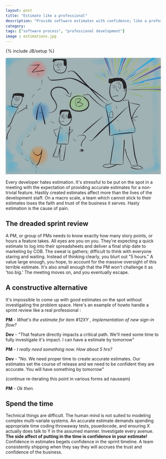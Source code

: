 ```yaml
---
layout: post
title: "Estimate like a professional"
description: "Provide software estimates with confidence; like a professional"
category: 
tags: ["software process", "professional development"]
image : estimations.jpg
---
```

{% include JB/setup %}

![explore every possibility in estimation](/images/estimations.jpg)

Every developer hates estimation. It's stressful to be put on the spot in a
meeting with the expectation of providing accurate estimates for a non-trivial
feature. Hastily created estimates affect more than the lives of the
development staff. On a macro scale, a team which cannot stick to their estimates
loses the faith and trust of the business it serves. Hasty estimation is the
cause of pain.

## The dreaded sprint review
A PM, or group of PMs needs to know exactly how many story points, or hours a
feature takes. All eyes are you on you. They're expecting a quick estimate
to log into their spreadsheets and deliver a final ship date to marketing by
COB. The sweat is gathers; difficult to think with everyone staring and waiting. 
Instead of thinking clearly, you blurt out "5 hours." A value large enough, you hope,
to account for the massive oversight of this terrible estimate. It's also small
enough that the PM won't challenge it as 'too big.' The meeting moves on, and 
you eventually escape.

## A constructive alternative
It's impossible to come up with good estimates on the spot without
investigating the problem space. Here's an example of howto handle a sprint
review like a real professional :

**PM** - *What's the estimate for item #12XY , implementation of new sign-in flow?*

**Dev** - "That feature directly impacts a critical path. We'll need some time to
fully investigate it's impact. I can have a estimate by tomorrow"

**PM** - *I really need something now. How about 5 hrs?*

**Dev** - "No. We need proper time to create accurate estimates. Our
estimates set the course of release and we need to be confident they are
accurate. You will have something by tomorrow" 

(continue re-iterating this point in various forms ad nauseam)

**PM** - *Ok then.*

## Spend the time
Technical things are difficult. The human mind is not suited to 
modeling complex multi-variate systems. An accurate estimate demands
spending appropriate time coding throwaway tests, psuedocode, and ensuring X
actually does talk to Y in the assumed manner. Investigate every avenue. **The
side affect of putting in the time is confidence in your estimate!** Confidence
in estimates begets confidence in the sprint timeline. A team consistently shipping when
they say they will accrues the trust and confidence of the business.

